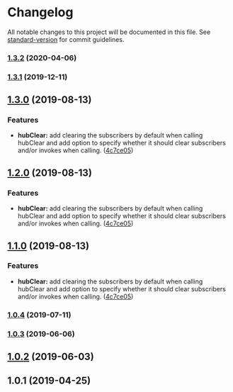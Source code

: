 # Changelog

All notable changes to this project will be documented in this file. See [standard-version](https://github.com/conventional-changelog/standard-version) for commit guidelines.

### [1.3.2](https://github.com/basslagter/cypress-plugin-signalr/compare/v1.3.1...v1.3.2) (2020-04-06)

### [1.3.1](https://github.com/basslagter/cypress-plugin-signalr/compare/v1.3.0...v1.3.1) (2019-12-11)

## [1.3.0](https://github.com/basslagter/cypress-plugin-signalr/compare/v1.0.4...v1.3.0) (2019-08-13)


### Features

* **hubClear:** add clearing the subscribers by default when calling hubClear and add option to specify whether it should clear subscribers and/or invokes when calling. ([4c7ce05](https://github.com/basslagter/cypress-plugin-signalr/commit/4c7ce05))



## [1.2.0](https://github.com/basslagter/cypress-plugin-signalr/compare/v1.0.4...v1.2.0) (2019-08-13)


### Features

* **hubClear:** add clearing the subscribers by default when calling hubClear and add option to specify whether it should clear subscribers and/or invokes when calling. ([4c7ce05](https://github.com/basslagter/cypress-plugin-signalr/commit/4c7ce05))



## [1.1.0](https://github.com/basslagter/cypress-plugin-signalr/compare/v1.0.4...v1.1.0) (2019-08-13)


### Features

* **hubClear:** add clearing the subscribers by default when calling hubClear and add option to specify whether it should clear subscribers and/or invokes when calling. ([4c7ce05](https://github.com/basslagter/cypress-plugin-signalr/commit/4c7ce05))



### [1.0.4](https://github.com/basslagter/cypress-plugin-signalr/compare/v1.0.3...v1.0.4) (2019-07-11)



### [1.0.3](https://github.com/basslagter/cypress-plugin-signalr/compare/v1.0.2...v1.0.3) (2019-06-06)



## [1.0.2](https://github.com/basslagter/cypress-plugin-signalr/compare/v1.0.1...v1.0.2) (2019-06-03)



## 1.0.1 (2019-04-25)
